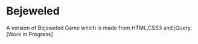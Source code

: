 Bejeweled
=====

A version of Bejeweled Game which is made from HTML,CSS3 and jQuery.
[Work in Progress]
